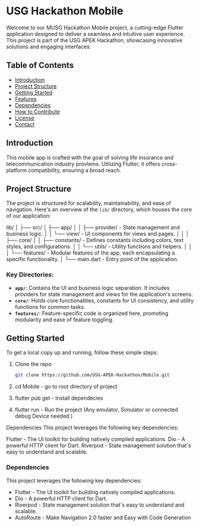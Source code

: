 # USG Hackathon Mobile

Welcome to our MUSG Hackathon Mobile project, a cutting-edge Flutter application designed to deliver a seamless and intuitive user experience. This project is part of the USG APEK Hackathon, showcasing innovative solutions and engaging interfaces.

## Table of Contents

- [Introduction](#introduction)
- [Project Structure](#project-structure)
- [Getting Started](#getting-started)
- [Features](#features)
- [Dependencies](#dependencies)
- [How to Contribute](#how-to-contribute)
- [License](#license)
- [Contact](#contact)

## Introduction

This mobile app is crafted with the goal of solving life insurance and telecommunication industry provlems. Utilizing Flutter, it offers cross-platform compatibility, ensuring a broad reach.

## Project Structure

The project is structured for scalability, maintainability, and ease of navigation. Here's an overview of the `lib/` directory, which houses the core of our application:

lib/
│
├── src/
│ ├── app/
│ │ ├── provider/ - State management and business logic.
│ │ └── view/ - UI components for views and pages.
│ │
│ ├── core/
│ │ ├── constants/ - Defines constants including colors, text styles, and configurations.
│ │ └── utils/ - Utility functions and helpers.
│ │
│ └── features/ - Modular features of the app, each encapsulating a specific functionality.
│
└── main.dart - Entry point of the application.


### Key Directories:

- **`app/`**: Contains the UI and business logic separation. It includes providers for state management and views for the application's screens.
- **`core/`**: Holds core functionalities, constants for UI consistency, and utility functions for common tasks.
- **`features/`**: Feature-specific code is organized here, promoting modularity and ease of feature toggling.

## Getting Started

To get a local copy up and running, follow these simple steps:

1. Clone the repo
   ```sh
   git clone https://github.com/USG-APEK-Hackathon/Mobile.git

2. cd Mobile - go to root directory of project

3. flutter pub get - Install dependecies

4. flutter run - Run the project (Any emulator, Simulator or connected debug Device needed.)

Dependencies
This project leverages the following key dependencies:

Flutter - The UI toolkit for building natively compiled applications.
Dio - A powerful HTTP client for Dart.
Riverpod - State management solution that's easy to understand and scalable.

### Dependencies
This project leverages the following key dependencies:
- Flutter - The UI toolkit for building natively compiled applications.
- Dio - A powerful HTTP client for Dart.
- Riverpod - State management solution that's easy to understand and scalable.
- AutoRoute - Make Navigation 2.0 faster and Easy with Code Generation






